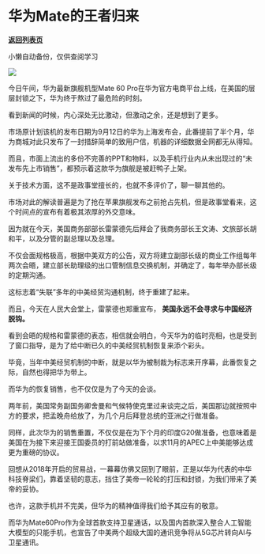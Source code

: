 # 华为Mate的王者归来

[**返回列表页**](/gzh/政事堂2019)

小懒自动备份，仅供查阅学习

![](https://mmbiz.qpic.cn/mmbiz_jpg/rxhS23yu8cNIMib7NibLNWH3CyZWYaQCxVqB8tcopfLstmtQzwMZEkS7AKObsLL3GKml5iaII8MtDBP64jXaDnBtw/640?wx_fmt=jpeg)

今日午间，华为最新旗舰机型Mate 60 Pro在华为官方电商平台上线，在美国的层层封锁之下，华为终于熬过了最危险的时刻。  

看到新闻的时候，内心深处无比激动，但激动之余，还是想到了更多。

市场原计划该机的发布日期为9月12日的华为上海发布会，此番提前了半个月，华为商城对此只发布了一封措辞简单的致用户信，机器的详细数据全网都无从得知。

而且，市面上流出的多份不完善的PPT和物料，以及手机行业内从未出现过的“未发布先上市销售”，都预示着这款华为旗舰是被赶鸭子上架。

关于技术方面，这不是政事堂擅长的，也就不多评价了，聊一聊其他的。

市场对此的解读普遍是为了抢在苹果旗舰发布之前抢占先机，但是政事堂看来，这个时间点的宣布有着极其浓厚的外交意味。

因为就在今天，美国商务部部长雷蒙德先后拜会了我商务部长王文涛、文旅部长胡和平，以及分管的副总理以及总理。

不仅会面规格极高，根据中美双方的公告，双方将建立副部长级的商业工作组每年两次会晤，建立部长助理级的出口管制信息交换机制，并确定了，每年举办部长级的定期沟通。

这标志着“失联”多年的中美经贸沟通机制，终于重建了起来。

而且，今天在人民大会堂上，雷蒙德也郑重宣布， **美国永远不会寻求与中国经济脱钩。**

看到会晤的规格和雷蒙德的表态，相信就会明白，今天华为的临时亮相，也是受到了窗口指导，是为了给中断已久的中美经贸机制恢复来添个彩头。

毕竟，当年中美经贸机制的中断，就是以华为被制裁为标志来开序幕，此番恢复之际，自然也得把华为带上。

而华为的恢复销售，也不仅仅是为了今天的会谈。  

两年前，美国常务副国务卿舍曼和气候特使克里过来谈完之后，美国那边就按照中方的要求，把孟晚舟给放了，为几个月后拜登总统的亚洲之行做准备。  

同样，此次华为的销售重置，不仅仅是在为下个月的印度G20做准备，也意味着是美国在为接下来迎接王国委员的打前站做准备，以求11月的APEC上中美能够达成更为重磅的协议。

回想从2018年开启的贸易战，一幕幕仿佛又回到了眼前，正是以华为代表的中华科技脊梁们，靠着坚韧的意志，挡住了美帝一轮轮的打压和封锁，为我们带来了美帝的妥协。

也许，这款手机并不完美，但华为的精神值得我们给予其应有的敬意。

而华为Mate60Pro作为全球首款支持卫星通话，以及国内首款深入整合人工智能大模型的只能手机，也宣告了中美两个超级大国的通讯竞争将从5G芯片转向AI与卫星通讯。

